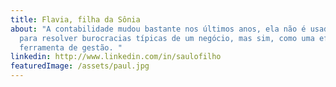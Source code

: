 ```yaml
---
title: Flavia, filha da Sônia
about: "A contabilidade mudou bastante nos últimos anos, ela não é usada somente
  para resolver burocracias típicas de um negócio, mas sim, como uma eficiente
  ferramenta de gestão. "
linkedin: http://www.linkedin.com/in/saulofilho
featuredImage: /assets/paul.jpg
---
```

